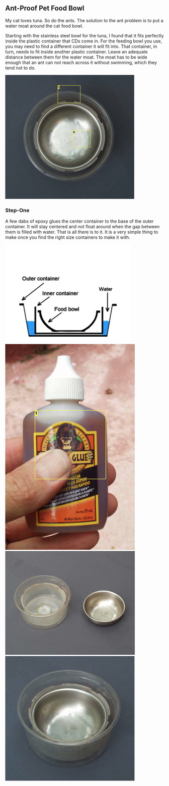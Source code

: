 ## Ant-Proof Pet Food Bowl

My cat loves tuna. So do the ants. The solution to the ant problem is to put a water moat around the cat food bowl.

Starting with the stainless steel bowl for the tuna, I found that it fits perfectly inside the plastic container that CDs come in. For the feeding bowl you use, you may need to find a different container it will fit into. That container, in turn, needs to fit inside another plastic container. Leave an adequate distance between them for the water moat. The moat has to be wide enough that an ant can not reach across it without swimming, which they tend not to do.

![](Captura%20de%20pantalla%202014-05-29%20a%20la(s)%204.47.48%20p.m..png)

### Step-One

A few dabs of epoxy glues the center container to the base of the outer container. It will stay centered and not float around when the gap between them is filled with water. That is all there is to it. It is a very simple thing to make once you find the right size containers to make it with.

![](Captura%20de%20pantalla%202014-05-29%20a%20la(s)%204.47.27%20p.m..png)![](Captura%20de%20pantalla%202014-05-29%20a%20la(s)%204.47.57%20p.m..png)![](Captura%20de%20pantalla%202014-05-29%20a%20la(s)%204.47.34%20p.m..png)![](Captura%20de%20pantalla%202014-05-29%20a%20la(s)%204.46.56%20p.m..png)